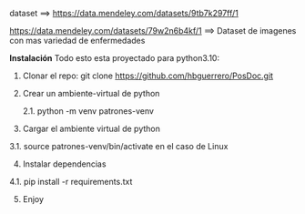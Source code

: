 dataset ==> https://data.mendeley.com/datasets/9tb7k297ff/1

https://data.mendeley.com/datasets/79w2n6b4kf/1      ==>  Dataset de imagenes con mas variedad de enfermedades



**Instalación**
Todo esto esta proyectado para python3.10:

1. Clonar el repo: git clone https://github.com/hbguerrero/PosDoc.git

2. Crear un ambiente-virtual de python

   2.1. python -m venv patrones-venv

3. Cargar el ambiente virtual de python
 
  3.1. source patrones-venv/bin/activate en el caso de Linux

4. Instalar dependencias
  
  4.1. pip install -r requirements.txt

5. Enjoy
